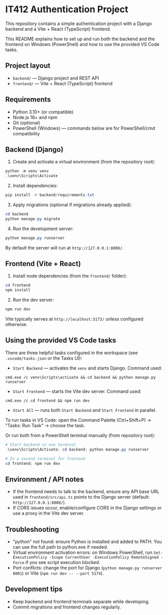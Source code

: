# IT412 Authentication Project

This repository contains a simple authentication project with a Django backend and a Vite + React (TypeScript) frontend.

This README explains how to set up and run both the backend and the frontend on Windows (PowerShell) and how to use the provided VS Code tasks.

## Project layout

- `backend/` — Django project and REST API
- `frontend/` — Vite + React (TypeScript) frontend

## Requirements

- Python 3.10+ (or compatible)
- Node.js 16+ and npm
- Git (optional)
- PowerShell (Windows) — commands below are for PowerShell/cmd compatibility

## Backend (Django)

1. Create and activate a virtual environment (from the repository root):

```powershell
python -m venv venv
.\venv\Scripts\Activate
```

2. Install dependencies:

```powershell
pip install -r backend/requirements.txt
```

3. Apply migrations (optional if migrations already applied):

```powershell
cd backend
python manage.py migrate
```

4. Run the development server:

```powershell
python manage.py runserver
```

By default the server will run at `http://127.0.0.1:8000/`.

## Frontend (Vite + React)

1. Install node dependencies (from the `frontend/` folder):

```powershell
cd frontend
npm install
```

2. Run the dev server:

```powershell
npm run dev
```

Vite typically serves at `http://localhost:5173/` unless configured otherwise.

## Using the provided VS Code tasks

There are three helpful tasks configured in the workspace (see `.vscode/tasks.json` or the Tasks UI):

- `Start Backend` — activates the `venv` and starts Django. Command used:

```
cmd.exe /c venv\Scripts\activate && cd backend && python manage.py runserver
```

- `Start Frontend` — starts the Vite dev server. Command used:

```
cmd.exe /c cd frontend && npm run dev
```

- `Start All` — runs both `Start Backend` and `Start Frontend` in parallel.

To run tasks in VS Code: open the Command Palette (Ctrl+Shift+P) -> "Tasks: Run Task" -> choose the task.

Or run both from a PowerShell terminal manually (from repository root):

```powershell
# Start backend in one terminal
.\venv\Scripts\Activate; cd backend; python manage.py runserver

# In a second terminal for frontend
cd frontend; npm run dev
```

## Environment / API notes

- If the frontend needs to talk to the backend, ensure any API base URL used in `frontend/src/api.ts` points to the Django server (default: `http://127.0.0.1:8000/`).
- If CORS issues occur, enable/configure CORS in the Django settings or use a proxy in the Vite dev server.

## Troubleshooting

- "python" not found: ensure Python is installed and added to PATH. You can use the full path to python.exe if needed.
- Virtual environment activation errors: on Windows PowerShell, run `Set-ExecutionPolicy -Scope CurrentUser -ExecutionPolicy RemoteSigned -Force` if you see script execution blocked.
- Port conflicts: change the port for Django (`python manage.py runserver 8001`) or Vite (`npm run dev -- --port 5174`).

## Development tips

- Keep backend and frontend terminals separate while developing.
- Commit migrations and frontend changes regularly.

